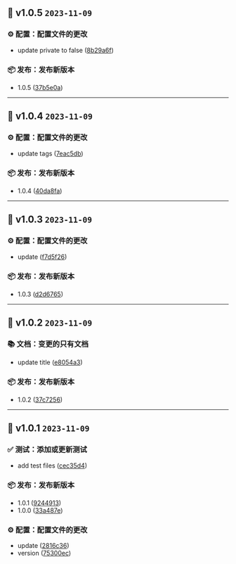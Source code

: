 ## 🎉 v1.0.5 `2023-11-09`
### ⚙️ 配置：配置文件的更改
- update private to false ([8b29a6f](https://github.com/kwooshung/react-no-ssr/commit/8b29a6f))

### 📦️ 发布：发布新版本
- 1.0.5 ([37b5e0a](https://github.com/kwooshung/react-no-ssr/commit/37b5e0a))

---

## 🎉 v1.0.4 `2023-11-09`
### ⚙️ 配置：配置文件的更改
- update tags ([7eac5db](https://github.com/kwooshung/react-no-ssr/commit/7eac5db))

### 📦️ 发布：发布新版本
- 1.0.4 ([40da8fa](https://github.com/kwooshung/react-no-ssr/commit/40da8fa))

---

## 🎉 v1.0.3 `2023-11-09`
### ⚙️ 配置：配置文件的更改
- update ([f7d5f26](https://github.com/kwooshung/react-no-ssr/commit/f7d5f26))

### 📦️ 发布：发布新版本
- 1.0.3 ([d2d6765](https://github.com/kwooshung/react-no-ssr/commit/d2d6765))

---

## 🎉 v1.0.2 `2023-11-09`
### 📚 文档：变更的只有文档
- update title ([e8054a3](https://github.com/kwooshung/react-no-ssr/commit/e8054a3))

### 📦️ 发布：发布新版本
- 1.0.2 ([37c7256](https://github.com/kwooshung/react-no-ssr/commit/37c7256))

---

## 🎉 v1.0.1 `2023-11-09`
### ✅ 测试：添加或更新测试
- add test files ([cec35d4](https://github.com/kwooshung/react-no-ssr/commit/cec35d4))

### 📦️ 发布：发布新版本
- 1.0.1 ([9244913](https://github.com/kwooshung/react-no-ssr/commit/9244913))
- 1.0.0 ([33a487e](https://github.com/kwooshung/react-no-ssr/commit/33a487e))

### ⚙️ 配置：配置文件的更改
- update ([2816c36](https://github.com/kwooshung/react-no-ssr/commit/2816c36))
- version ([75300ec](https://github.com/kwooshung/react-no-ssr/commit/75300ec))


